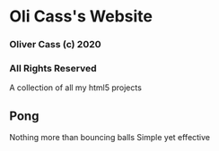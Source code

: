 # Oli Cass's Website
### Oliver Cass (c) 2020
### All Rights Reserved

 A collection of all my html5 projects

## Pong
Nothing more than bouncing balls
Simple yet effective
